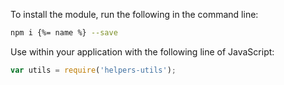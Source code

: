 To install the module, run the following in the command line:

```bash
npm i {%= name %} --save
```

Use within your application with the following line of JavaScript:

```js
var utils = require('helpers-utils');
```
